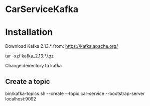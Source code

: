 # CarServiceKafka

# Installation

Download Kafka 2.13.* from: https://kafka.apache.org/

tar -xzf kafka_2.13.*.tgz

Change deirectory to kafka

## Create a topic

bin/kafka-topics.sh --create --topic car-service --bootstrap-server localhost:9092
